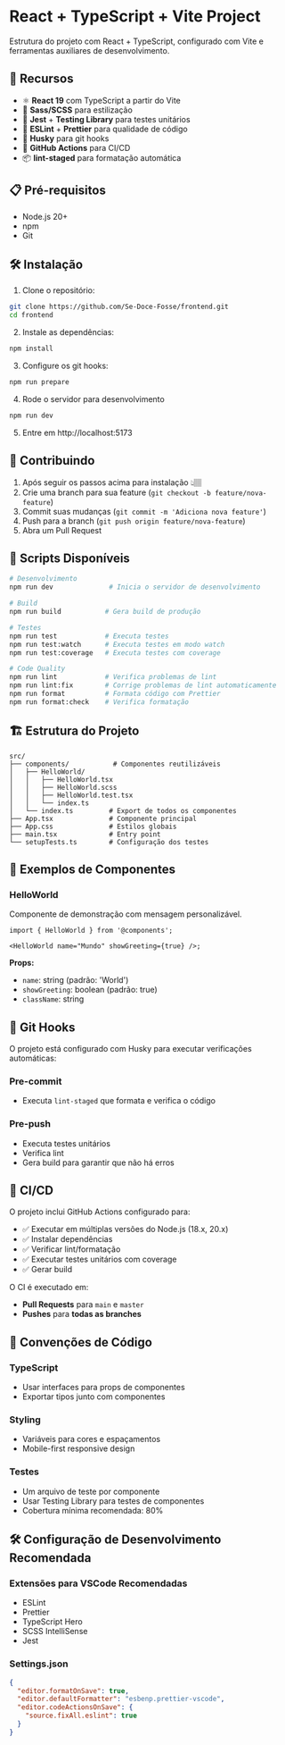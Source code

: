 # React + TypeScript + Vite Project

Estrutura do projeto com React + TypeScript, configurado com Vite e ferramentas auxiliares de desenvolvimento.

## 🚀 Recursos

- ⚛️ **React 19** com TypeScript a partir do Vite
- 🎨 **Sass/SCSS** para estilização
- 🧪 **Jest** + **Testing Library** para testes unitários
- 📏 **ESLint** + **Prettier** para qualidade de código
- 🐺 **Husky** para git hooks
- 🔄 **GitHub Actions** para CI/CD
- 📦 **lint-staged** para formatação automática

## 📋 Pré-requisitos

- Node.js 20+
- npm
- Git

## 🛠️ Instalação

1. Clone o repositório:

```bash
git clone https://github.com/Se-Doce-Fosse/frontend.git
cd frontend
```

2. Instale as dependências:

```bash
npm install
```

3. Configure os git hooks:

```bash
npm run prepare
```

4. Rode o servidor para desenvolvimento
```bash
npm run dev
```
5. Entre em http://localhost:5173

## 🤝 Contribuindo

1. Após seguir os passos acima para instalação 👆🏽
2. Crie uma branch para sua feature (`git checkout -b feature/nova-feature`)
3. Commit suas mudanças (`git commit -m 'Adiciona nova feature'`)
4. Push para a branch (`git push origin feature/nova-feature`)
5. Abra um Pull Request

## 🚀 Scripts Disponíveis

```bash
# Desenvolvimento
npm run dev              # Inicia o servidor de desenvolvimento

# Build
npm run build           # Gera build de produção

# Testes
npm run test            # Executa testes
npm run test:watch      # Executa testes em modo watch
npm run test:coverage   # Executa testes com coverage

# Code Quality
npm run lint            # Verifica problemas de lint
npm run lint:fix        # Corrige problemas de lint automaticamente
npm run format          # Formata código com Prettier
npm run format:check    # Verifica formatação
```

## 🏗️ Estrutura do Projeto

```
src/
├── components/           # Componentes reutilizáveis
│   ├── HelloWorld/
│   │   ├── HelloWorld.tsx
│   │   ├── HelloWorld.scss
│   │   ├── HelloWorld.test.tsx
│   │   └── index.ts
│   └── index.ts         # Export de todos os componentes
├── App.tsx              # Componente principal
├── App.css              # Estilos globais
├── main.tsx             # Entry point
└── setupTests.ts        # Configuração dos testes
```

## 🧪 Exemplos de Componentes

### HelloWorld

Componente de demonstração com mensagem personalizável.

```tsx
import { HelloWorld } from '@components';

<HelloWorld name="Mundo" showGreeting={true} />;
```

**Props:**

- `name`: string (padrão: 'World')
- `showGreeting`: boolean (padrão: true)
- `className`: string

## 🔧 Git Hooks

O projeto está configurado com Husky para executar verificações automáticas:

### Pre-commit

- Executa `lint-staged` que formata e verifica o código

### Pre-push

- Executa testes unitários
- Verifica lint
- Gera build para garantir que não há erros

## 🚀 CI/CD

O projeto inclui GitHub Actions configurado para:

- ✅ Executar em múltiplas versões do Node.js (18.x, 20.x)
- ✅ Instalar dependências
- ✅ Verificar lint/formatação
- ✅ Executar testes unitários com coverage
- ✅ Gerar build

O CI é executado em:

- **Pull Requests** para `main` e `master`
- **Pushes** para **todas as branches**

## 📝 Convenções de Código

### TypeScript

- Usar interfaces para props de componentes
- Exportar tipos junto com componentes

### Styling

- Variáveis para cores e espaçamentos
- Mobile-first responsive design

### Testes

- Um arquivo de teste por componente
- Usar Testing Library para testes de componentes
- Cobertura mínima recomendada: 80%

## 🛠️ Configuração de Desenvolvimento Recomendada

### Extensões para VSCode Recomendadas

- ESLint
- Prettier
- TypeScript Hero
- SCSS IntelliSense
- Jest

### Settings.json

```json
{
  "editor.formatOnSave": true,
  "editor.defaultFormatter": "esbenp.prettier-vscode",
  "editor.codeActionsOnSave": {
    "source.fixAll.eslint": true
  }
}
```
